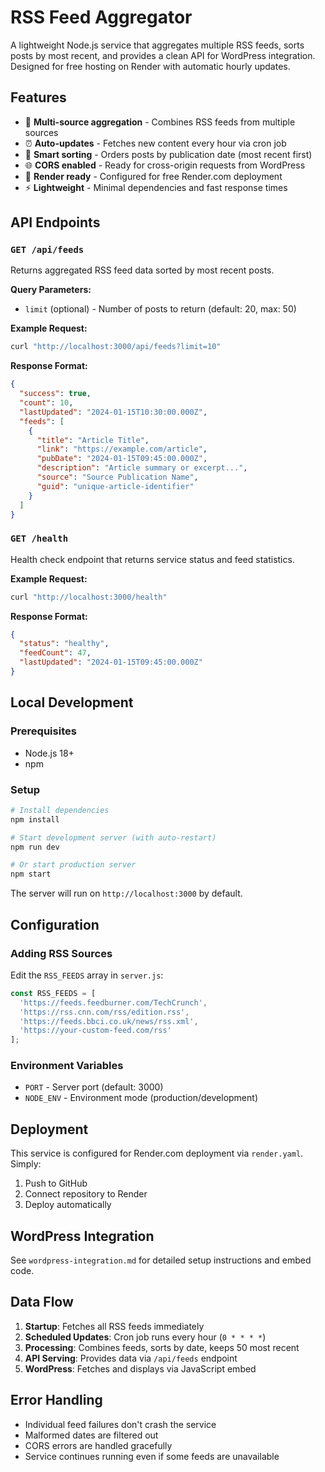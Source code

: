 # RSS Feed Aggregator

A lightweight Node.js service that aggregates multiple RSS feeds, sorts posts by most recent, and provides a clean API for WordPress integration. Designed for free hosting on Render with automatic hourly updates.

## Features

- 📡 **Multi-source aggregation** - Combines RSS feeds from multiple sources
- ⏰ **Auto-updates** - Fetches new content every hour via cron job
- 🔄 **Smart sorting** - Orders posts by publication date (most recent first)
- 🌐 **CORS enabled** - Ready for cross-origin requests from WordPress
- 🚀 **Render ready** - Configured for free Render.com deployment
- ⚡ **Lightweight** - Minimal dependencies and fast response times

## API Endpoints

### `GET /api/feeds`

Returns aggregated RSS feed data sorted by most recent posts.

**Query Parameters:**
- `limit` (optional) - Number of posts to return (default: 20, max: 50)

**Example Request:**
```bash
curl "http://localhost:3000/api/feeds?limit=10"
```

**Response Format:**
```json
{
  "success": true,
  "count": 10,
  "lastUpdated": "2024-01-15T10:30:00.000Z",
  "feeds": [
    {
      "title": "Article Title",
      "link": "https://example.com/article",
      "pubDate": "2024-01-15T09:45:00.000Z",
      "description": "Article summary or excerpt...",
      "source": "Source Publication Name",
      "guid": "unique-article-identifier"
    }
  ]
}
```

### `GET /health`

Health check endpoint that returns service status and feed statistics.

**Example Request:**
```bash
curl "http://localhost:3000/health"
```

**Response Format:**
```json
{
  "status": "healthy",
  "feedCount": 47,
  "lastUpdated": "2024-01-15T09:45:00.000Z"
}
```

## Local Development

### Prerequisites
- Node.js 18+ 
- npm

### Setup
```bash
# Install dependencies
npm install

# Start development server (with auto-restart)
npm run dev

# Or start production server
npm start
```

The server will run on `http://localhost:3000` by default.

## Configuration

### Adding RSS Sources
Edit the `RSS_FEEDS` array in `server.js`:

```javascript
const RSS_FEEDS = [
  'https://feeds.feedburner.com/TechCrunch',
  'https://rss.cnn.com/rss/edition.rss',
  'https://feeds.bbci.co.uk/news/rss.xml',
  'https://your-custom-feed.com/rss'
];
```

### Environment Variables
- `PORT` - Server port (default: 3000)
- `NODE_ENV` - Environment mode (production/development)

## Deployment

This service is configured for Render.com deployment via `render.yaml`. Simply:

1. Push to GitHub
2. Connect repository to Render
3. Deploy automatically

## WordPress Integration

See `wordpress-integration.md` for detailed setup instructions and embed code.

## Data Flow

1. **Startup**: Fetches all RSS feeds immediately
2. **Scheduled Updates**: Cron job runs every hour (`0 * * * *`)
3. **Processing**: Combines feeds, sorts by date, keeps 50 most recent
4. **API Serving**: Provides data via `/api/feeds` endpoint
5. **WordPress**: Fetches and displays via JavaScript embed

## Error Handling

- Individual feed failures don't crash the service
- Malformed dates are filtered out
- CORS errors are handled gracefully
- Service continues running even if some feeds are unavailable
